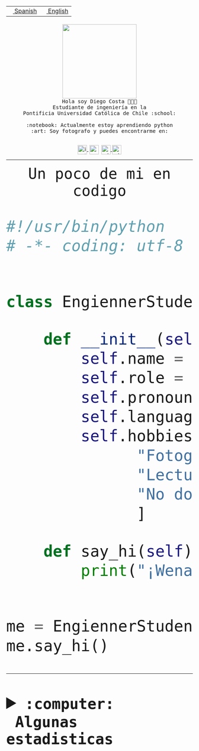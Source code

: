 <table border="0"  align="right">
 <tr><td><a href="README.md"><img src="https://upload.wikimedia.org/wikipedia/commons/thumb/8/89/Bandera_de_Espa%C3%B1a.svg/1200px-Bandera_de_Espa%C3%B1a.svg.png" height="10"> Spanish</a></td>
 <td><a href="README.en.md"><img src="https://upload.wikimedia.org/wikipedia/commons/a/a4/Flag_of_the_United_States.svg" height="10"> English</a></td></tr>
</table><br><br><br>


<p align="center">
  <img src="https://github.com/diegocostares/diegocostares/blob/main/Images/aaa2.gif?raw=true" height="200px" weight="200px">
  <br><samp>
    Hola soy Diego Costa 👨🏻‍💻<br>
    Estudiante de ingeniería en la <br>
    Pontificia Universidad Católica de Chile :school:<br>
  <br>
    :notebook: Actualmente estoy aprendiendo python <br>
    :art: Soy fotografo y puedes encontrarme en: <br>
  <br></samp>
  
</p>

<p align="center">
   <a href="https://instagram.com/diegocosta_no" target="blank">
    <img 
    align="center" src="https://cdn.jsdelivr.net/npm/simple-icons@3.0.1/icons/instagram.svg" alt="instagram" height="25px" width="25px" />
  </a>
  <a style="border: 3px solid; color: white;"href="https://t.me/diegocosta_no" target="blank">
  <img
  align="center" alt="Telegram" width="25px" src="https://icons-for-free.com/iconfiles/png/512/Telegram-1324888767380505522.png" />
</a>
<a href="https://api.whatsapp.com/send?phone=56971897835&text=Hola!" target="blank">
  <img
  align="center" alt="wtsp" width="25px" src="https://img.icons8.com/pastel-glyph/2x/whatsapp--v2.png" />
</a>
<a href="https://www.linkedin.com/in/diego-costa-786249213/" target="blank">
  <img
  align="center" alt="wtsp" width="25px" src="https://img.icons8.com/metro/452/linkedin.png" />
</a>

  </a>
</p>

---


<p align="center"><font size="25"><samp>Un poco de mi en codigo</samp></front></p>


```python
#!/usr/bin/python
# -*- coding: utf-8 -*-


class EngiennerStudent:

    def __init__(self):
        self.name = "Diego Costa"
        self.role = "Estudiante"
        self.pronouns = "he/him"
        self.language_spoken = ["es_CL", "en_US"]
        self.hobbies = [
              "Fotografia",
              "Lectura",
              "No dormir",
              ]

    def say_hi(self):
        print("¡Wena mundo!")


me = EngiennerStudent()
me.say_hi()
```
---
<details>
  <summary><b><samp>:computer: &nbsp;Algunas estadisticas</samp></b></summary>
  <br/></p>

<!--START_SECTION:waka-->
![Code Time](http://img.shields.io/badge/Code%20Time-880%20hrs%2019%20mins-blue)

**Soy nocturno 🦉** 

```text
🌞 Mañana                 9 commits           ░░░░░░░░░░░░░░░░░░░░░░░░░   00.37 % 
🌆 Día                    754 commits         ████████░░░░░░░░░░░░░░░░░   30.60 % 
🌃 Tarde                  1068 commits        ███████████░░░░░░░░░░░░░░   43.34 % 
🌙 Noche                  633 commits         ██████░░░░░░░░░░░░░░░░░░░   25.69 % 
```
📅 **Soy más productivo los Martes** 

```text
Lunes                    388 commits         ████░░░░░░░░░░░░░░░░░░░░░   15.75 % 
Martes                   508 commits         █████░░░░░░░░░░░░░░░░░░░░   20.62 % 
Miércoles                320 commits         ███░░░░░░░░░░░░░░░░░░░░░░   12.99 % 
Jueves                   302 commits         ███░░░░░░░░░░░░░░░░░░░░░░   12.26 % 
Viernes                  385 commits         ████░░░░░░░░░░░░░░░░░░░░░   15.62 % 
Sábado                   212 commits         ██░░░░░░░░░░░░░░░░░░░░░░░   08.60 % 
Domingo                  349 commits         ████░░░░░░░░░░░░░░░░░░░░░   14.16 % 
```


📊 **Esta semana me dediqué a** 

```text
🐱‍💻 Proyectos: 
2023-1-S4-Grupo2-Scraper 33 hrs 38 mins      ██████████████████████░░░   86.87 % 
2023-1-S4-Grupo2-Backend 1 hr 9 mins         █░░░░░░░░░░░░░░░░░░░░░░░░   02.98 % 
proyecto-grupo-31        37 mins             ░░░░░░░░░░░░░░░░░░░░░░░░░   01.62 % 
Test                     35 mins             ░░░░░░░░░░░░░░░░░░░░░░░░░   01.52 % 
2023-1-S4-Grupo2-Web     33 mins             ░░░░░░░░░░░░░░░░░░░░░░░░░   01.45 % 
```


 Last Updated on 04/05/2023 20:19:53 UTC
<!--END_SECTION:waka-->
  
  

<p align="center"> <img src="https://github-readme-stats.vercel.app/api?username=diegocostares&show_icons=true&theme=ayu-mirage" alt="abhisheknaiidu" /></p>
 
</details>
